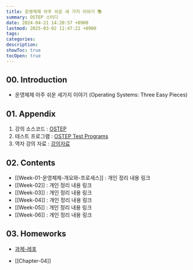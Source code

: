 ```yaml
---
title: 운영체제 아주 쉬운 세 가지 이야기 📚
summary: OSTEP 스터디
date: 2024-04-21 14:20:57 +0900
lastmod: 2025-03-02 11:47:21 +0900
tags: 
categories: 
description: 
showToc: true
tocOpen: true
---
```



## 00. Introduction

- 운영체제 아주 쉬운 세가지 이야기 (Operating Systems: Three Easy Pieces)

## 01. Appendix

1. 강의 소스코드 : [OSTEP](https://github.com/remzi-arpacidusseau/ostep-code)
2. 테스트 프로그램 : [OSTEP Test Programs](https://github.com/remzi-arpacidusseau/ostep-projects)
3. 역자 강의 자료 : [강의자료](https://oslab.kaist.ac.kr/OSTEPSlides)


## 02. Contents

- [[Week-01-운영체제-개요와-프로세스]] : 개인 정리 내용 링크
- [[Week-02]] : 개인 정리 내용 링크
- [[Week-03]] : 개인 정리 내용 링크
- [[Week-04]] : 개인 정리 내용 링크
- [[Week-05]] : 개인 정리 내용 링크
- [[Week-06]] : 개인 정리 내용 링크

## 03. Homeworks

- [과제-레포](https://github.com/SmallzooDev/OSTEP)

- [[Chapter-04]]
